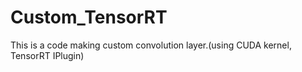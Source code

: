 # Custom_TensorRT

This is a code making custom convolution layer.(using CUDA kernel, TensorRT IPlugin)
